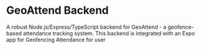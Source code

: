 # GeoAttend Backend 

A robust Node.js/Express/TypeScript backend for GeoAttend - a geofence-based attendance tracking system. This backend is integrated with an Expo app for Geofencing Attendance for user 
